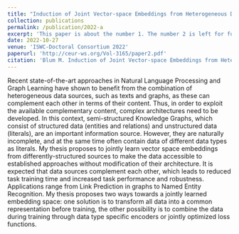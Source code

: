 ```yaml
---
title: "Induction of Joint Vector-space Embeddings from Heterogeneous Data Sources"
collection: publications
permalink: /publication/2022-a
excerpt: 'This paper is about the number 1. The number 2 is left for future work.'
date: 2022-10-27
venue: 'ISWC-Doctoral Consortium 2022'
paperurl: 'http://ceur-ws.org/Vol-3165/paper2.pdf'
citation: 'Blum M. Induction of Joint Vector-space Embeddings from Heterogeneous Data Sources. In: Proceedings of the Doctoral Consortium at ISWC 2022. CEUR Workshop Proceedings. Vol 3165. Aachen: RWTH; 2022.'
---
```

Recent state-of-the-art approaches in Natural Language Processing and Graph Learning have shown to benefit from the combination of heterogeneous data sources, such as texts and graphs, as these can complement each other in terms of their content. Thus, in order to exploit the available complementary content, complex architectures need to be developed. In this context, semi-structured Knowledge Graphs, which consist of structured data (entities and relations) and unstructured data (literals), are an important information source. However, they are naturally incomplete, and at the same time often contain data of different data types as literals. My thesis proposes to jointly learn vector space embeddings from differently-structured sources to make the data accessible to established approaches without modification of their architecture. It is expected that data sources complement each other, which leads to reduced task training time and increased task performance and robustness. Applications range from Link Prediction in graphs to Named Entity Recognition. My thesis proposes two ways towards a jointly learned embedding space: one solution is to transform all data into a common representation before training, the other possibility is to combine the data during training through data type specific encoders or jointly optimized loss functions.

